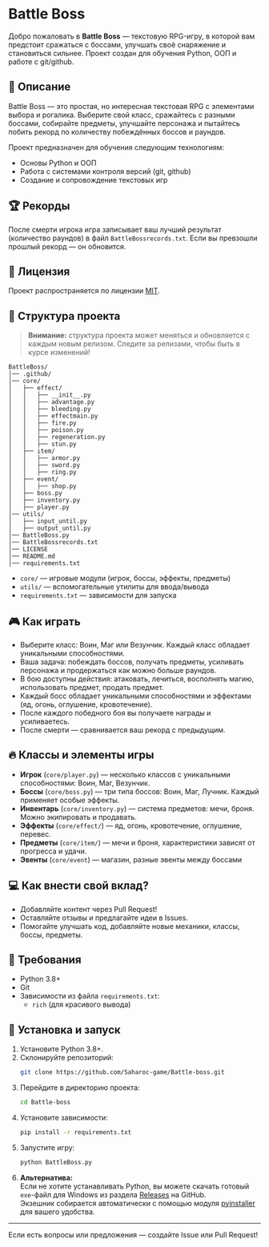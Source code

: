 # Battle Boss

Добро пожаловать в **Battle Boss** — текстовую RPG-игру, в которой вам предстоит сражаться с боссами, улучшать своё снаряжение и становиться сильнее. Проект создан для обучения Python, ООП и работе с git/github.

## 📜 Описание

Battle Boss — это простая, но интересная текстовая RPG с элементами выбора и рогалика. Выберите свой класс, сражайтесь с разными боссами, собирайте предметы, улучшайте персонажа и пытайтесь побить рекорд по количеству побеждённых боссов и раундов.

Проект предназначен для обучения следующим технологиям:
- Основы Python и ООП
- Работа с системами контроля версий (git, github)
- Создание и сопровождение текстовых игр

## 🏆 Рекорды

После смерти игрока игра записывает ваш лучший результат (количество раундов) в файл `BattleBossrecords.txt`. Если вы превзошли прошлый рекорд — он обновится.

## 📃 Лицензия

Проект распространяется по лицензии [MIT](https://ru.wikipedia.org/wiki/Лицензия_MIT).

## 📁 Структура проекта

> **Внимание:** структура проекта может меняться и обновляется с каждым новым релизом. Следите за релизами, чтобы быть в курсе изменений!

```
BattleBoss/
│── .github/
│── core/
│   ├── effect/
│   │   ├── __init__.py
│   │   ├── advantage.py
│   │   ├── bleeding.py
│   │   ├── effectmain.py
│   │   ├── fire.py
│   │   ├── poison.py
│   │   ├── regeneration.py
│   │   ├── stun.py
│   ├── item/
│   │   ├── armor.py
│   │   ├── sword.py
│   │   ├── ring.py
│   ├── event/
│   │   ├── shop.py
│   ├── boss.py
│   ├── inventory.py
│   ├── player.py
│── utils/
│   ├── input_until.py
│   ├── output_until.py
│── BattleBoss.py
│── BattleBossrecords.txt
│── LICENSE
│── README.md
│── requirements.txt
```

- `core/` — игровые модули (игрок, боссы, эффекты, предметы)
- `utils/` — вспомогательные утилиты для ввода/вывода
- `requirements.txt` — зависимости для запуска

## 🎮 Как играть

- Выберите класс: Воин, Маг или Везунчик. Каждый класс обладает уникальными способностями.
- Ваша задача: побеждать боссов, получать предметы, усиливать персонажа и продержаться как можно больше раундов.
- В бою доступны действия: атаковать, лечиться, восполнять магию, использовать предмет, продать предмет.
- Каждый босс обладает уникальными способностями и эффектами (яд, огонь, оглушение, кровотечение).
- После каждого победного боя вы получаете награды и усиливаетесь.
- После смерти — сравнивается ваш рекорд с предыдущим.

## 🔥 Классы и элементы игры

- **Игрок** (`core/player.py`) — несколько классов с уникальными способностями: Воин, Маг, Везунчик.
- **Боссы** (`core/boss.py`) — три типа боссов: Воин, Маг, Лучник. Каждый применяет особые эффекты.
- **Инвентарь** (`core/inventory.py`) — система предметов: мечи, броня. Можно экипировать и продавать.
- **Эффекты** (`core/effect/`) — яд, огонь, кровотечение, оглушение, перевес.
- **Предметы** (`core/item/`) — мечи и броня, характеристики зависят от прогресса и удачи.
- **Эвенты** (`core/event`) — магазин, разные эвенты между боссами 

## 💻 Как внести свой вклад?

- Добавляйте контент через Pull Request!
- Оставляйте отзывы и предлагайте идеи в Issues.
- Помогайте улучшать код, добавляйте новые механики, классы, боссы, предметы.

## 📠 Требования

- Python 3.8+
- Git
- Зависимости из файла `requirements.txt`:
  - `rich` (для красивого вывода)

## 🔧 Установка и запуск

1. Установите Python 3.8+.
2. Склонируйте репозиторий:
    ```sh
    git clone https://github.com/Saharoc-game/Battle-boss.git
    ```
3. Перейдите в директорию проекта:
    ```sh
    cd Battle-boss
    ```
4. Установите зависимости:
    ```sh
    pip install -r requirements.txt
    ```
5. Запустите игру:
    ```sh
    python BattleBoss.py
    ```
6. **Альтернатива:**  
   Если не хотите устанавливать Python, вы можете скачать готовый `exe`-файл для Windows из раздела [Releases](https://github.com/Saharoc-game/Battle-boss/releases) на GitHub.  
   Экзешник собирается автоматически с помощью модуля [pyinstaller](https://pyinstaller.org/) для вашего удобства.

---

Если есть вопросы или предложения — создайте Issue или Pull Request!